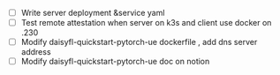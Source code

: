 - [ ]  Write server deployment &service yaml
- [ ]  Test remote attestation when server on k3s and client use docker on .230
- [ ]  Modify daisyfl-quickstart-pytorch-ue dockerfile , add dns server address
- [ ]  Modify daisyfl-quickstart-pytorch-ue doc on notion
